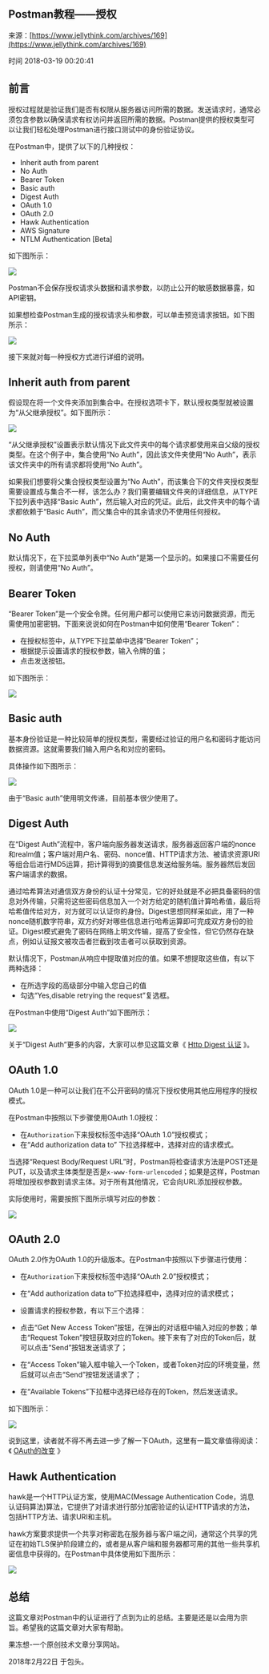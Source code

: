 ## Postman教程——授权

来源：[https://www.jellythink.com/archives/169](https://www.jellythink.com/archives/169)

时间 2018-03-19 00:20:41

 
## 前言
 
授权过程就是验证我们是否有权限从服务器访问所需的数据。发送请求时，通常必须包含参数以确保请求有权访问并返回所需的数据。Postman提供的授权类型可以让我们轻松处理Postman进行接口测试中的身份验证协议。
 
在Postman中，提供了以下的几种授权：
 

* Inherit auth from parent 
* No Auth 
* Bearer Token 
* Basic auth 
* Digest Auth 
* OAuth 1.0 
* OAuth 2.0 
* Hawk Authentication 
* AWS Signature 
* NTLM Authentication [Beta] 
 

如下图所示：
 
![][0]
 
Postman不会保存授权请求头数据和请求参数，以防止公开的敏感数据暴露，如API密钥。
 
如果想检查Postman生成的授权请求头和参数，可以单击预览请求按钮。如下图所示：
 
![][1]
 
接下来就对每一种授权方式进行详细的说明。
 
## Inherit auth from parent
 
假设现在将一个文件夹添加到集合中。在授权选项卡下，默认授权类型就被设置为“从父继承授权”。如下图所示：
 
![][2]
 
“从父继承授权”设置表示默认情况下此文件夹中的每个请求都使用来自父级的授权类型。在这个例子中，集合使用“No Auth”，因此该文件夹使用“No Auth”，表示该文件夹中的所有请求都将使用“No Auth”。
 
如果我们想要将父集合授权类型设置为“No Auth”，而该集合下的文件夹授权类型需要设置成与集合不一样，该怎么办？我们需要编辑文件夹的详细信息，从TYPE下拉列表中选择“Basic Auth”，然后输入对应的凭证。此后，此文件夹中的每个请求都依赖于“Basic Auth”，而父集合中的其余请求仍不使用任何授权。
 
## No Auth
 
默认情况下，在下拉菜单列表中“No Auth”是第一个显示的。如果接口不需要任何授权，则请使用“No Auth”。
 
## Bearer Token
 
“Bearer Token”是一个安全令牌。任何用户都可以使用它来访问数据资源，而无需使用加密密钥。下面来说说如何在Postman中如何使用“Bearer Token”：
 

* 在授权标签中，从TYPE下拉菜单中选择“Bearer Token”； 
* 根据提示设置请求的授权参数，输入令牌的值； 
* 点击发送按钮。 
 

如下图所示：
 
![][3]
 
## Basic auth
 
基本身份验证是一种比较简单的授权类型，需要经过验证的用户名和密码才能访问数据资源。这就需要我们输入用户名和对应的密码。
 
具体操作如下图所示：
 
![][4]
 
由于“Basic auth”使用明文传递，目前基本很少使用了。
 
## Digest Auth
 
在“Digest Auth”流程中，客户端向服务器发送请求，服务器返回客户端的nonce和realm值；客户端对用户名、密码、nonce值、HTTP请求方法、被请求资源URI等组合后进行MD5运算，把计算得到的摘要信息发送给服务端。服务器然后发回客户端请求的数据。
 
通过哈希算法对通信双方身份的认证十分常见，它的好处就是不必把具备密码的信息对外传输，只需将这些密码信息加入一个对方给定的随机值计算哈希值，最后将哈希值传给对方，对方就可以认证你的身份。Digest思想同样采如此，用了一种nonce随机数字符串，双方约好对哪些信息进行哈希运算即可完成双方身份的验证。Digest模式避免了密码在网络上明文传输，提高了安全性，但它仍然存在缺点，例如认证报文被攻击者拦截到攻击者可以获取到资源。
 
默认情况下，Postman从响应中提取值对应的值。如果不想提取这些值，有以下两种选择：
 

* 在所选字段的高级部分中输入您自己的值 
* 勾选“Yes,disable retrying the request”复选框。 
 

在Postman中使用“Digest Auth”如下图所示：
 
![][4]
 
关于“Digest Auth”更多的内容，大家可以参见这篇文章《 [Http Digest 认证][9] 》。
 
## OAuth 1.0
 
OAuth 1.0是一种可以让我们在不公开密码的情况下授权使用其他应用程序的授权模式。
 
在Postman中按照以下步骤使用OAuth 1.0授权：
 

* 在`Authorization`下来授权标签中选择“OAuth 1.0”授权模式；  
* 在“Add authorization data to” 下拉选择框中，选择对应的请求模式。 
 

当选择“Request Body/Request URL”时，Postman将检查请求方法是POST还是PUT，以及请求主体类型是否是`x-www-form-urlencoded`；如果是这样，Postman将增加授权参数到请求主体。对于所有其他情况，它会向URL添加授权参数。
 
实际使用时，需要按照下图所示填写对应的参数：
 
![][6]
 
## OAuth 2.0
 
OAuth 2.0作为OAuth 1.0的升级版本。在Postman中按照以下步骤进行使用：
 

* 在`Authorization`下来授权标签中选择“OAuth 2.0”授权模式；  
* 在“Add authorization data to”下拉选择框中，选择对应的请求模式； 
* 设置请求的授权参数，有以下三个选择： 
 

* 点击“Get New Access Token”按钮，在弹出的对话框中输入对应的参数；单击“Request Token”按钮获取对应的Token。接下来有了对应的Token后，就可以点击“Send”按钮发送请求了； 
* 在“Access Token”输入框中输入一个Token，或者Token对应的环境变量，然后就可以点击“Send”按钮发送请求了； 
* 在“Available Tokens”下拉框中选择已经存在的Token，然后发送请求。 
   

 
 

如下图所示：
 
![][7]
 
说到这里，读者就不得不再去进一步了解一下OAuth，这里有一篇文章值得阅读：《 [OAuth的改变][10] 》
 
## Hawk Authentication
 
hawk是一个HTTP认证方案，使用MAC(Message Authentication Code，消息认证码算法)算法，它提供了对请求进行部分加密验证的认证HTTP请求的方法，包括HTTP方法、请求URI和主机。
 
hawk方案要求提供一个共享对称密匙在服务器与客户端之间，通常这个共享的凭证在初始TLS保护阶段建立的，或者是从客户端和服务器都可用的其他一些共享机密信息中获得的。在Postman中具体使用如下图所示：
 
![][8]
 
## 总结
 
这篇文章对Postman中的认证进行了点到为止的总结。主要是还是以会用为宗旨。希望我的这篇文章对大家有帮助。
 
果冻想-一个原创技术文章分享网站。
 
2018年2月22日 于包头。
 


[9]: http://blog.csdn.net/u013238950/article/details/51392992
[10]: https://huoding.com/2011/11/08/126
[0]: ./img/FfUzyaJ.png 
[1]: ./img/byIfuuB.png 
[2]: ./img/RJBRB3U.png 
[3]: ./img/Avyyee.png 
[4]: ./img/zAraUfR.png 
[5]: ./img/zAraUfR.png 
[6]: ./img/7RFVN3N.png 
[7]: ./img/VN7fYfu.png 
[8]: ./img/AZrUnqM.png 